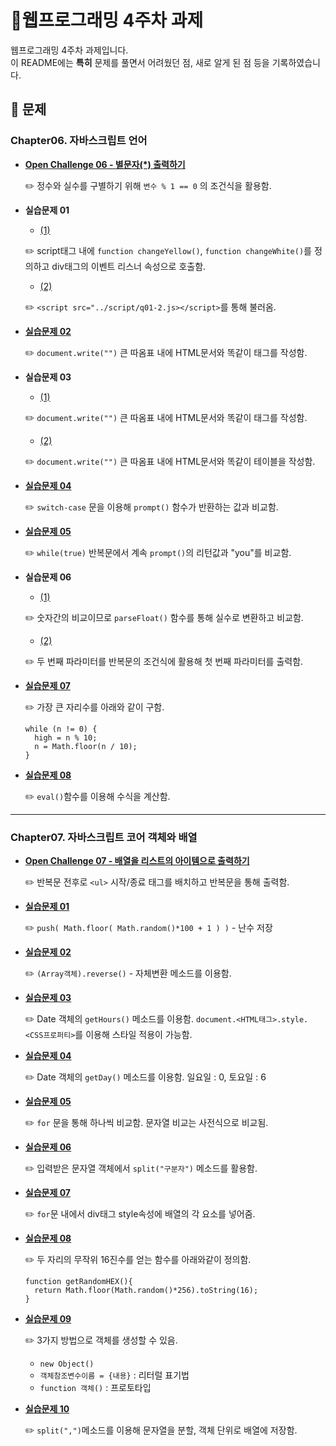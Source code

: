 # 📁웹프로그래밍 4주차 과제
웹프로그래밍 4주차 과제입니다.
<br>
이 README에는 <b>특히</b> 문제를 풀면서 어려웠던 점, 새로 알게 된 점 등을 기록하였습니다.
<br>
## 📖 문제
### Chapter06. 자바스크립트 언어
- [**Open Challenge 06 - 별문자(*) 출력하기**](../4주차/chap06/html/OpenChallenge_06.html)<br>

  ✏️ 정수와 실수를 구별하기 위해 `변수 % 1 == 0` 의 조건식을 활용함.<br>   

- **실습문제 01**<br>
  - [(1)](../4주차/chap06/html/q01-1.html)
  
  ✏️ script태그 내에 `function changeYellow()`, `function changeWhite()`를 정의하고 div태그의 이벤트 리스너 속성으로 호출함.
  
  - [(2)](../4주차/chap06/html/q01-2.html)
  
  ✏️ `<script src="../script/q01-2.js></script>`를 통해 불러옴.
  

- [**실습문제 02**](../4주차/chap06/html/q02.html)<br>

  ✏️ `document.write("")` 큰 따옴표 내에 HTML문서와 똑같이 태그를 작성함.
  
- **실습문제 03**<br>
  - [(1)](../4주차/chap06/html/q03-1.html)
  
  ✏️ `document.write("")` 큰 따옴표 내에 HTML문서와 똑같이 태그를 작성함.
  
  - [(2)](../4주차/chap06/html/q03-2.html)
  
  ✏️ `document.write("")` 큰 따옴표 내에 HTML문서와 똑같이 테이블을 작성함.

- [**실습문제 04**](../4주차/chap06/html/q04.html)<br>

  ✏️ `switch-case` 문을 이용해 `prompt()` 함수가 반환하는 값과 비교함.

- [**실습문제 05**](../4주차/chap06/html/q05.html)<br>

  ✏️ `while(true)` 반복문에서 계속 `prompt()`의 리턴값과 "you"를 비교함.

- **실습문제 06**<br>
  - [(1)](../4주차/chap06/html/q06-1.html)
  
  ✏️ 숫자간의 비교이므로 `parseFloat()` 함수를 통해 실수로 변환하고 비교함.
  
  - [(2)](../4주차/chap06/html/q06-2.html)
  
  ✏️ 두 번째 파라미터를 반복문의 조건식에 활용해 첫 번째 파라미터를 출력함.

- [**실습문제 07**](../4주차/chap06/html/q07.html)<br>

  ✏️ 가장 큰 자리수를 아래와 같이 구함.
  ```
  while (n != 0) {
    high = n % 10;
    n = Math.floor(n / 10);
  }
  ```
  
- [**실습문제 08**](../4주차/chap06/html/q08.html)<br>

  ✏️ `eval()`함수를 이용해 수식을 계산함.
  
<hr>

### Chapter07. 자바스크립트 코어 객체와 배열
- [**Open Challenge 07 - 배열을 리스트의 아이템으로 출력하기**](../4주차/chap07/html/OpenChallenge_07.html)<br>

  ✏️ 반복문 전후로 `<ul>` 시작/종료 태그를 배치하고 반복문을 통해 출력함.
  
- [**실습문제 01**](../4주차/chap07/html/q01.html)<br>

  ✏️ `push( Math.floor( Math.random()*100 + 1 ) )` - 난수 저장

- [**실습문제 02**](../4주차/chap07/html/q02.html)<br>

  ✏️ `(Array객체).reverse()` - 자체변환 메소드를 이용함.

- [**실습문제 03**](../4주차/chap07/html/q03.html)<br>

  ✏️ Date 객체의 `getHours()` 메소드를 이용함.
  `document.<HTML태그>.style.<CSS프로퍼티>`를 이용해 스타일 적용이 가능함.

- [**실습문제 04**](../4주차/chap07/html/q04.html)<br>

  ✏️ Date 객체의 `getDay()` 메소드를 이용함. 일요일 : 0, 토요일 : 6

- [**실습문제 05**](../4주차/chap07/html/q05.html)<br>

  ✏️ `for` 문을 통해 하나씩 비교함.
  문자열 비교는 사전식으로 비교됨.

- [**실습문제 06**](../4주차/chap07/html/q06.html)<br>

  ✏️ 입력받은 문자열 객체에서 `split("구분자")` 메소드를 활용함.

- [**실습문제 07**](../4주차/chap07/html/q07.html)<br>

  ✏️ `for`문 내에서 div태그 style속성에 배열의 각 요소를 넣어줌.

- [**실습문제 08**](../4주차/chap07/html/q08.html)<br>

  ✏️ 두 자리의 무작위 16진수를 얻는 함수를 아래와같이 정의함.
  ```
  function getRandomHEX(){
    return Math.floor(Math.random()*256).toString(16);
  }
  ```
  
- [**실습문제 09**](../4주차/chap07/html/q09.html)<br>

  ✏️ 3가지 방법으로 객체를 생성할 수 있음.
  - `new Object()`
  - `객체참조변수이름 = {내용}` : 리터럴 표기법
  - `function 객체()` : 프로토타입
  
- [**실습문제 10**](../4주차/chap07/html/q10.html)<br>

  ✏️ `split(",")`메소드를 이용해 문자열을 분할, 객체 단위로 배열에 저장함.
  
  
